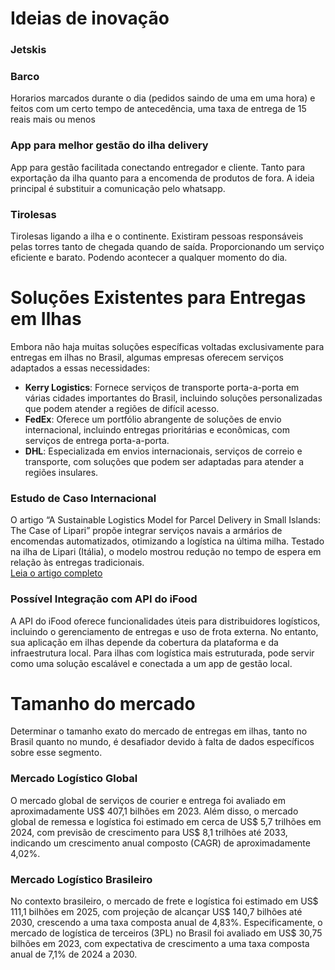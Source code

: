 # Ideias de inovação
### Jetskis

### Barco
Horarios marcados durante o dia (pedidos saindo de uma em uma hora) e feitos com um certo tempo de antecedência, uma taxa de entrega de 15 reais mais ou menos

### App para melhor gestão do ilha delivery
App para gestão facilitada conectando entregador e cliente. Tanto para exportação da ilha quanto para a encomenda de produtos de fora. A ideia principal é substituir a comunicação pelo whatsapp.

### Tirolesas
Tirolesas ligando a ilha e o continente. Existiram pessoas responsáveis pelas torres tanto de chegada quando de saída. Proporcionando um serviço eficiente e barato. Podendo acontecer a qualquer momento do dia.

# Soluções Existentes para Entregas em Ilhas

Embora não haja muitas soluções específicas voltadas exclusivamente para entregas em ilhas no Brasil, algumas empresas oferecem serviços adaptados a essas necessidades:

- **Kerry Logistics**: Fornece serviços de transporte porta-a-porta em várias cidades importantes do Brasil, incluindo soluções personalizadas que podem atender a regiões de difícil acesso.
- **FedEx**: Oferece um portfólio abrangente de soluções de envio internacional, incluindo entregas prioritárias e econômicas, com serviços de entrega porta-a-porta.
- **DHL**: Especializada em envios internacionais, serviços de correio e transporte, com soluções que podem ser adaptadas para atender a regiões insulares.

### Estudo de Caso Internacional
O artigo “A Sustainable Logistics Model for Parcel Delivery in Small Islands: The Case of Lipari” propõe integrar serviços navais a armários de encomendas automatizados, otimizando a logística na última milha. Testado na ilha de Lipari (Itália), o modelo mostrou redução no tempo de espera em relação às entregas tradicionais.  
[Leia o artigo completo](https://www.mdpi.com/2071-1050/15/9/7535)


### Possível Integração com API do iFood
A API do iFood oferece funcionalidades úteis para distribuidores logísticos, incluindo o gerenciamento de entregas e uso de frota externa. No entanto, sua aplicação em ilhas depende da cobertura da plataforma e da infraestrutura local. Para ilhas com logística mais estruturada, pode servir como uma solução escalável e conectada a um app de gestão local.


# Tamanho do mercado
​Determinar o tamanho exato do mercado de entregas em ilhas, tanto no Brasil quanto no mundo, é desafiador devido à falta de dados específicos sobre esse segmento.

### Mercado Logístico Global

O mercado global de serviços de courier e entrega foi avaliado em aproximadamente US$ 407,1 bilhões em 2023. Além disso, o mercado global de remessa e logística foi estimado em cerca de US$ 5,7 trilhões em 2024, com previsão de crescimento para US$ 8,1 trilhões até 2033, indicando um crescimento anual composto (CAGR) de aproximadamente 4,02%.

### Mercado Logístico Brasileiro

No contexto brasileiro, o mercado de frete e logística foi estimado em US$ 111,1 bilhões em 2025, com projeção de alcançar US$ 140,7 bilhões até 2030, crescendo a uma taxa composta anual de 4,83%. Especificamente, o mercado de logística de terceiros (3PL) no Brasil foi avaliado em US$ 30,75 bilhões em 2023, com expectativa de crescimento a uma taxa composta anual de 7,1% de 2024 a 2030.

